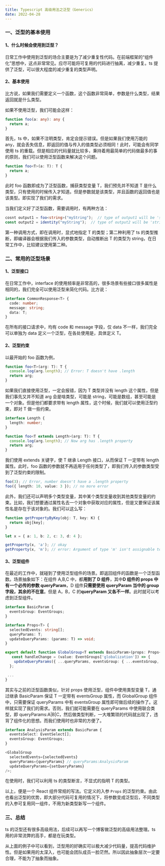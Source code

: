 ```yaml
---
title: Typescript 高级用法之泛型（Generics）
date: 2022-04-28
---
```


### 一、泛型的基本使用

#### 1、什么时候会使用到泛型？

日常工作中使用到泛型的场合主要是为了减少重复性代码。在前端框架的“组件化”思想中，这点非常常见。应尽可能将可复用的代码进行抽离，减少重复。ts 提供了泛型，可以很大程度的减少重复的类型声明。

#### 2、基本使用

比方说，如果我们需要定义一个函数，这个函数非常简单，参数是什么类型，结果返回就是什么类型。

如果不使用泛型，我们可能会这样：

```typescript
function foo(a: any): any {
  return a;
}
```

首先，ts 中，如果不注明类型，肯定会提示错误。但是如果我们使用万能的 any，就会丢失信息，即返回的值与传入的值类型必须相同！此时，可能会有同学使用 ts 的重载。但是相应的代码量就比较多，秉持着用最简单的代码做最多的事的原则，我们可以使用泛型函数来解决这个问题。

```typescript
function foo<T>(a: T): T {
  return a;
}
```

此时 foo 函数即成为了泛型函数，捕获类型变量 T，我们预先并不知道 T 是什么类型，只有使用的时候传入才知道。但是参数就是该类型，并且函数的返回值也是该类型。即实现了我们的需求。

当我们定义好了泛型函数，需要调用时，有两种方法：

```typescript
cosnt output1 = foo<string>("myString");  // type of output1 will be 'string'
const output2 = identity("myString");  // type of output2 will be 'string'
```

第一种调用方式，即在调用时，显式地指定 T 的类型；第二种利用了 ts 的类型推断，即编译器会根据我们传入的参数类型，自动推断出 T 的类型为 string，在日常工作中，比较建议使用第二种。

### 二、常用的泛型场景

#### 1、泛型接口

在日常工作中，interface 的使用频率是非常高的，很多场景有些接口很多属性是相同的，我们完全可以使用泛型来简化代码。比方说：

```typescript
interface CommonResponse<T> {
  code: number;
  message: string;
  data: T;
}
```

在所有的接口请求中，均有 code 和 message 字段，仅 data 不一样，我们完全可以单独为 data 定义一个泛型，在各处使用是，具体定义 T。

#### 2、泛型约束

以最开始的 foo 函数为例，

```typescript
function foo<T>(arg: T): T {
  console.log(arg.length); // Error: T doesn't have .length
  return arg;
}
```

如果我们直接使用泛型，一定会报错，因为 T 类型并没有 length 这个属性，但是我们事先又并不知道 arg 会是啥类型，可能是 string，可能是数组，甚至可能是一个对象。但是他们都要求带有 length 属性，这个时候，我们就可以使用泛型约束，即对 T 做一些约束。

```typescript
interface Length {
  length: number;
}

function foo<T extends Length>(arg: T): T {
  console.log(arg.length); // Now arg has .length property
  return arg;
}
```

我们使用 extends 关键字，使 T 继承 Length 接口，从而保证 T 一定带有 length 属性。此时，foo 函数的参数就不再适用于任何类型了，即我们传入的参数类型受到了泛型约束的限制。

```typescript
foo(3); // Error, number doesn't have a .length property
foo({ length: 10, value: 3 }); // no more error
```

此外，我们还可以声明多个类型变量，其中某个类型变量收到其他类型变量的约束。比如，我们想要通过属性名去一个对象中获取对应的属性，但是又要保证该属性名是存在于该对象的。我们可以这么写：

```typescript
function getPropertyByKey(obj: T, key: K) {
  return obj[key];
}

let x = { a: 1, b: 2, c: 3, d: 4 };

getProperty(x, 'a'); // okay
getProperty(x, 'm'); // error: Argument of type 'm' isn't assignable to 'a' | 'b' | 'c' | 'd'.
```

#### 3、泛型组件

在最近的工作中，就碰到了使用泛型组件的场景。即返回组件的函数是一个泛型函数。场景抽象如下：在组件 A,B,C 中，都**用到了 D 组件**，其中**D 组件的 props 中有一个必传的参数 queryParam**，D 组件**只需要使用 queryParam 当中的 group 字段，其余的不在意**。但是 A，B，C 的**queryParam 又各不一样**。此时就可以考虑到泛型组件。

```typescript
interface BasicParam {
  eventsGroup: EventGroups;
}

interface Props<T> {
  selectedEvents: string[];
  queryParams: T;
  updateQueryParams: (params: T) => void;
}

export default function GlobalGroup<T extends BasicParam>(props: Props<T>) {
   const handleChange = (value: EventGroups['globalization']) => {
    updateQueryParams({ ...queryParams, eventsGroup: { ...eventsGroup, globalization: value } });
  };

 ...
}
```

其实与之前的泛型函数类似，针对 props 使用泛型，组件中使用类型变量 T，通过继承 BasicParam 保证 T 一定带有 eventsGroup 属性，而 GlobalGroup 组件中，只需要保证 queryParams 中有 eventsGroup 属性即可做后续的操作了。这样就实现了我们的需求。否则，我们就可能需要在 queryParams 中使用联合类型，即 queryParams:A|B|C，然后做类型判断，一大堆繁琐的代码就出现了，违背了组件化的思想。而我们使用时也非常的方便了。

```typescript
interface AnalysisParam extends BasicParam {
  eventsSelect: EventSelect[];
  eventsGroup: EventGroups;
}

<GlobalGroup
  selectedEvents={selectedEvents}
  queryParams={queryParams} // queryParams:AnalysisParam
  updateQueryParams={setQueryParams}
/>;
```

在使用时，我们可以利用 ts 的类型断言，不显式的指明 T 的类型。

以上，便是一个 React 组件常规的写法。它定义的入参 `Props` 的泛型约束。由此也看出泛型的优势，即大部分代码可复用的情况下，将参数变成泛型后，不同类型的入参可复用同一组件，不用为新类型新写一个组件。

### 三、总结

ts 的泛型还有很多高级用法，后续可以再写一个博客做泛型的高级用法整理。ts 用的非常流弊的高手，都是在玩类型。

从上面的例子中可以看到，泛型用的好确实可以极大减少代码量，提高代码维护性。但是如果用的太深入，也可能会团队成员一脸茫然。所以因此抽象层次一定要合理，不能为了抽象而抽象。

